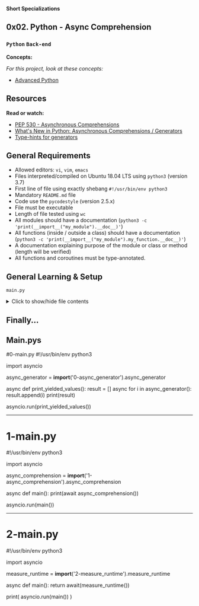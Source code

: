 **Short Specializations** <br>

## 0x02. Python - Async Comprehension

### `Python` `Back-end`

**Concepts:**

_For this project, look at these concepts:_

* [Advanced Python](https://www.alx-intranet.hbtn.io/concepts/554)

## Resources

**Read or watch:**

* [PEP 530 - Asynchronous Comprehensions](https://www.peps.python.org/pep-0530/)
* [What's New in Python: Asynchronous Comprehensions / Generators](https://www.blog.pythonlibrary.org/2017/02/14/whats-new-in-python-asynchronous-comprehensions-generators/)
* [Type-hints for generators](https://www.stackoverflow.com/questions/42531143/how-to-type-hint-a-generator-in-python-3)

## General Requirements

* Allowed editors: `vi`, `vim`, `emacs`
* Files interpreted/compiled on Ubuntu 18.04 LTS using `python3` (version 3.7)
* First line of file using exactly shebang `#!/usr/bin/env python3`
* Mandatory `README.md` file
* Code use the `pycodestyle` (version 2.5.x)
* File must be executable
* Length of file tested using `wc`
* All modules should have a documentation (`python3 -c 'print(__import__("my_module").__doc__)'`)
* All functions (inside / outside a class) should have a documentation (`python3 -c 'print(__import__("my_module").my_function.__doc__)'`)
* A documentation explaining purpose of the module or class or method (length will be verified)
* All functions and coroutines must be type-annotated.

## General Learning & Setup

`main.py`
<details>
  <summary>Click to show/hide file contents</summary>

  ```python3
  #!/usr/bin/env python3

  import asyncio
  
  var = __import__('file').var

  async def print_yielded_values():
  	result = []
	async for i in async_generator():
	      result.append(i)
	print(result)

  asyncio.run(print_yielded_values())
  ```
</details>

## Finally...



## Main.pys


#0-main.py
#!/usr/bin/env python3

import asyncio

async_generator = __import__('0-async_generator').async_generator

async def print_yielded_values():
    result = []
    async for i in async_generator():
        result.append(i)
    print(result)

asyncio.run(print_yielded_values())


-------------------------------------------------------------------
# 1-main.py

#!/usr/bin/env python3

import asyncio

async_comprehension = __import__('1-async_comprehension').async_comprehension


async def main():
    print(await async_comprehension())

asyncio.run(main())


----------------------------------------------------------------------


# 2-main.py
#!/usr/bin/env python3

import asyncio


measure_runtime = __import__('2-measure_runtime').measure_runtime


async def main():
    return await(measure_runtime())

print(
    asyncio.run(main())
)
